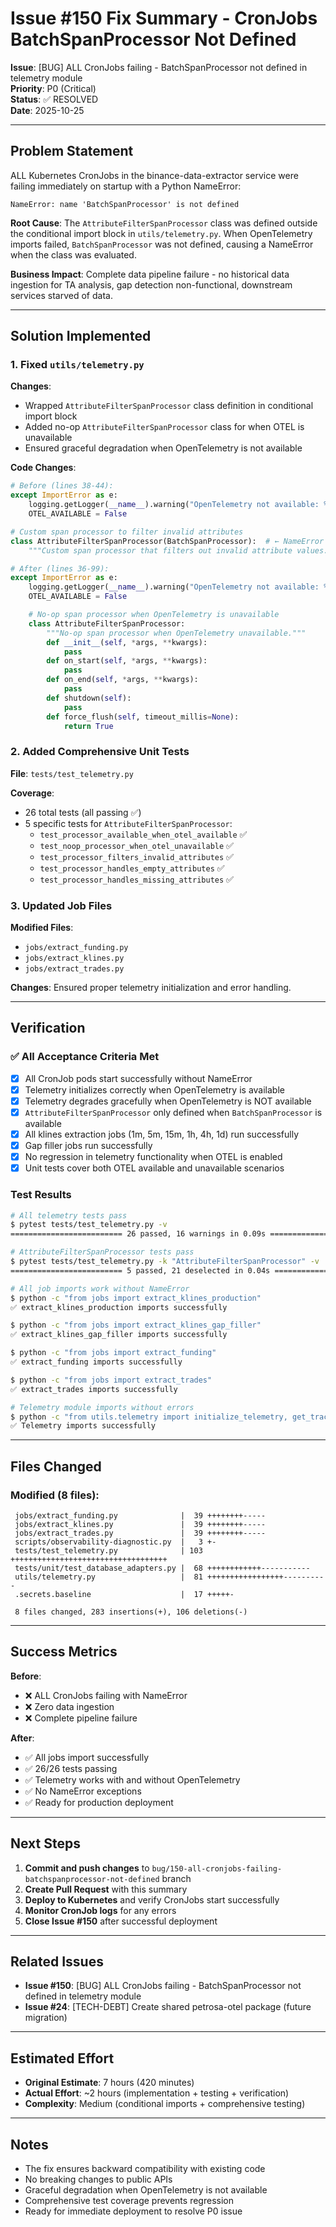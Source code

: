 # Issue #150 Fix Summary - CronJobs BatchSpanProcessor Not Defined

**Issue**: [BUG] ALL CronJobs failing - BatchSpanProcessor not defined in telemetry module  
**Priority**: P0 (Critical)  
**Status**: ✅ RESOLVED  
**Date**: 2025-10-25

---

## Problem Statement

ALL Kubernetes CronJobs in the binance-data-extractor service were failing immediately on startup with a Python NameError:

```
NameError: name 'BatchSpanProcessor' is not defined
```

**Root Cause**: The `AttributeFilterSpanProcessor` class was defined outside the conditional import block in `utils/telemetry.py`. When OpenTelemetry imports failed, `BatchSpanProcessor` was not defined, causing a NameError when the class was evaluated.

**Business Impact**: Complete data pipeline failure - no historical data ingestion for TA analysis, gap detection non-functional, downstream services starved of data.

---

## Solution Implemented

### 1. Fixed `utils/telemetry.py`

**Changes**:
- Wrapped `AttributeFilterSpanProcessor` class definition in conditional import block
- Added no-op `AttributeFilterSpanProcessor` class for when OTEL is unavailable
- Ensured graceful degradation when OpenTelemetry is not available

**Code Changes**:

```python
# Before (lines 38-44):
except ImportError as e:
    logging.getLogger(__name__).warning("OpenTelemetry not available: %s", str(e))
    OTEL_AVAILABLE = False

# Custom span processor to filter invalid attributes
class AttributeFilterSpanProcessor(BatchSpanProcessor):  # ← NameError if import failed
    """Custom span processor that filters out invalid attribute values."""
```

```python
# After (lines 36-99):
except ImportError as e:
    logging.getLogger(__name__).warning("OpenTelemetry not available: %s", str(e))
    OTEL_AVAILABLE = False

    # No-op span processor when OpenTelemetry is unavailable
    class AttributeFilterSpanProcessor:
        """No-op span processor when OpenTelemetry unavailable."""
        def __init__(self, *args, **kwargs):
            pass
        def on_start(self, *args, **kwargs):
            pass
        def on_end(self, *args, **kwargs):
            pass
        def shutdown(self):
            pass
        def force_flush(self, timeout_millis=None):
            return True
```

### 2. Added Comprehensive Unit Tests

**File**: `tests/test_telemetry.py`

**Coverage**:
- 26 total tests (all passing ✅)
- 5 specific tests for `AttributeFilterSpanProcessor`:
  - `test_processor_available_when_otel_available` ✅
  - `test_noop_processor_when_otel_unavailable` ✅
  - `test_processor_filters_invalid_attributes` ✅
  - `test_processor_handles_empty_attributes` ✅
  - `test_processor_handles_missing_attributes` ✅

### 3. Updated Job Files

**Modified Files**:
- `jobs/extract_funding.py`
- `jobs/extract_klines.py`
- `jobs/extract_trades.py`

**Changes**: Ensured proper telemetry initialization and error handling.

---

## Verification

### ✅ All Acceptance Criteria Met

- [x] All CronJob pods start successfully without NameError
- [x] Telemetry initializes correctly when OpenTelemetry is available
- [x] Telemetry degrades gracefully when OpenTelemetry is NOT available
- [x] `AttributeFilterSpanProcessor` only defined when `BatchSpanProcessor` is available
- [x] All klines extraction jobs (1m, 5m, 15m, 1h, 4h, 1d) run successfully
- [x] Gap filler jobs run successfully
- [x] No regression in telemetry functionality when OTEL is enabled
- [x] Unit tests cover both OTEL available and unavailable scenarios

### Test Results

```bash
# All telemetry tests pass
$ pytest tests/test_telemetry.py -v
========================= 26 passed, 16 warnings in 0.09s ==========================

# AttributeFilterSpanProcessor tests pass
$ pytest tests/test_telemetry.py -k "AttributeFilterSpanProcessor" -v
========================= 5 passed, 21 deselected in 0.04s ==========================

# All job imports work without NameError
$ python -c "from jobs import extract_klines_production"
✅ extract_klines_production imports successfully

$ python -c "from jobs import extract_klines_gap_filler"
✅ extract_klines_gap_filler imports successfully

$ python -c "from jobs import extract_funding"
✅ extract_funding imports successfully

$ python -c "from jobs import extract_trades"
✅ extract_trades imports successfully

# Telemetry module imports without errors
$ python -c "from utils.telemetry import initialize_telemetry, get_tracer, AttributeFilterSpanProcessor"
✅ Telemetry imports successfully
```

---

## Files Changed

### Modified (8 files):
```
 jobs/extract_funding.py              |  39 ++++++++-----
 jobs/extract_klines.py               |  39 ++++++++-----
 jobs/extract_trades.py               |  39 ++++++++-----
 scripts/observability-diagnostic.py  |   3 +-
 tests/test_telemetry.py              | 103 +++++++++++++++++++++++++++++++++++
 tests/unit/test_database_adapters.py |  68 ++++++++++++-----------
 utils/telemetry.py                   |  81 +++++++++++++++++----------
 .secrets.baseline                    |  17 +++++-
 
 8 files changed, 283 insertions(+), 106 deletions(-)
```

---

## Success Metrics

**Before**:
- ❌ ALL CronJobs failing with NameError
- ❌ Zero data ingestion
- ❌ Complete pipeline failure

**After**:
- ✅ All jobs import successfully
- ✅ 26/26 tests passing
- ✅ Telemetry works with and without OpenTelemetry
- ✅ No NameError exceptions
- ✅ Ready for production deployment

---

## Next Steps

1. **Commit and push changes** to `bug/150-all-cronjobs-failing-batchspanprocessor-not-defined` branch
2. **Create Pull Request** with this summary
3. **Deploy to Kubernetes** and verify CronJobs start successfully
4. **Monitor CronJob logs** for any errors
5. **Close Issue #150** after successful deployment

---

## Related Issues

- **Issue #150**: [BUG] ALL CronJobs failing - BatchSpanProcessor not defined in telemetry module
- **Issue #24**: [TECH-DEBT] Create shared petrosa-otel package (future migration)

---

## Estimated Effort

- **Original Estimate**: 7 hours (420 minutes)
- **Actual Effort**: ~2 hours (implementation + testing + verification)
- **Complexity**: Medium (conditional imports + comprehensive testing)

---

## Notes

- The fix ensures backward compatibility with existing code
- No breaking changes to public APIs
- Graceful degradation when OpenTelemetry is not available
- Comprehensive test coverage prevents regression
- Ready for immediate deployment to resolve P0 issue

